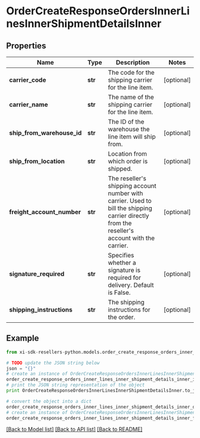 # OrderCreateResponseOrdersInnerLinesInnerShipmentDetailsInner


## Properties

Name | Type | Description | Notes
------------ | ------------- | ------------- | -------------
**carrier_code** | **str** | The code for the shipping carrier for the line item. | [optional] 
**carrier_name** | **str** | The name of the shipping carrier for the line item. | [optional] 
**ship_from_warehouse_id** | **str** | The ID of the warehouse the line item will ship from. | [optional] 
**ship_from_location** | **str** | Location from which order is shipped. | [optional] 
**freight_account_number** | **str** | The reseller&#39;s shipping account number with carrier. Used to bill the shipping carrier directly from the reseller&#39;s account with the carrier. | [optional] 
**signature_required** | **str** | Specifies whether a signature is required for delivery. Default is False. | [optional] 
**shipping_instructions** | **str** | The shipping instructions for the order. | [optional] 

## Example

```python
from xi-sdk-resellers-python.models.order_create_response_orders_inner_lines_inner_shipment_details_inner import OrderCreateResponseOrdersInnerLinesInnerShipmentDetailsInner

# TODO update the JSON string below
json = "{}"
# create an instance of OrderCreateResponseOrdersInnerLinesInnerShipmentDetailsInner from a JSON string
order_create_response_orders_inner_lines_inner_shipment_details_inner_instance = OrderCreateResponseOrdersInnerLinesInnerShipmentDetailsInner.from_json(json)
# print the JSON string representation of the object
print OrderCreateResponseOrdersInnerLinesInnerShipmentDetailsInner.to_json()

# convert the object into a dict
order_create_response_orders_inner_lines_inner_shipment_details_inner_dict = order_create_response_orders_inner_lines_inner_shipment_details_inner_instance.to_dict()
# create an instance of OrderCreateResponseOrdersInnerLinesInnerShipmentDetailsInner from a dict
order_create_response_orders_inner_lines_inner_shipment_details_inner_form_dict = order_create_response_orders_inner_lines_inner_shipment_details_inner.from_dict(order_create_response_orders_inner_lines_inner_shipment_details_inner_dict)
```
[[Back to Model list]](../README.md#documentation-for-models) [[Back to API list]](../README.md#documentation-for-api-endpoints) [[Back to README]](../README.md)


